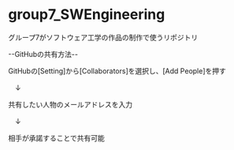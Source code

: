 # group7_SWEngineering
グループ7がソフトウェア工学の作品の制作で使うリポジトリ

--GitHubの共有方法--

GitHubの[Setting]から[Collaborators]を選択し、[Add People]を押す

　↓

共有したい人物のメールアドレスを入力

　↓

相手が承諾することで共有可能
